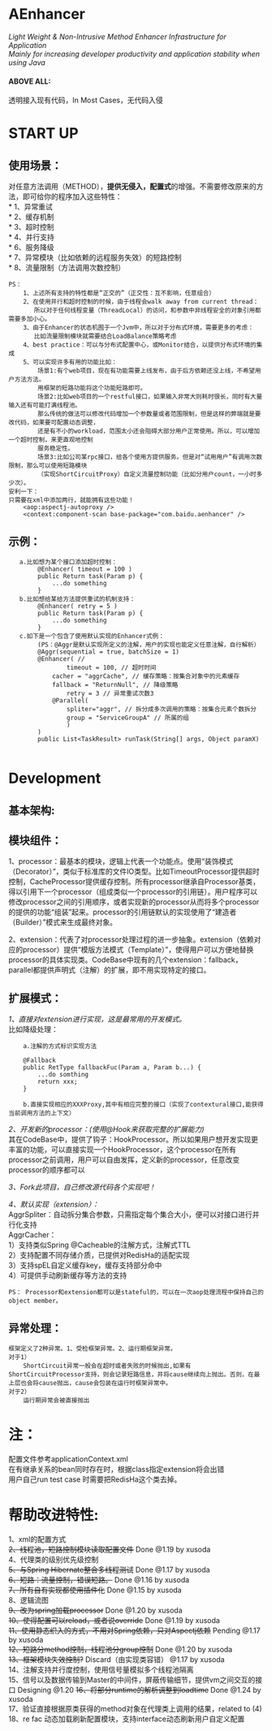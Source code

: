 # AEnhancer

*Light Weight & Non-Intrusive Method Enhancer Infrastructure for Application*  
*Mainly for increasing developer productivity and application stability when using Java*

#### ABOVE ALL:
透明接入现有代码，In Most Cases，无代码入侵

# START UP
## 使用场景：
对任意方法调用（METHOD），**提供无侵入，配置式**的增强。不需要修改原来的方法，即可给你的程序加入这些特性：  
    * 1、异常重试  
    * 2、缓存机制  
    * 3、超时控制  
    * 4、并行支持  
    * 6、服务降级  
    * 7、异常模块（比如依赖的远程服务失效）的短路控制  
    * 8、流量限制（方法调用次数控制）  
      
	PS：
		1、上述所有支持的特性都是“正交的”（正交性：互不影响，任意组合） 
		2、在使用并行和超时控制的时候，由于线程会walk away from current thread：
		   所以对于任何线程变量（ThreadLocal）的访问，和参数中非线程安全的对象引用都需要多加小心。 
		3、由于Enhancer的状态机囿于一个Jvm中，所以对于分布式环境，需要更多的考虑：
		   比如流量限制模块就需要结合LoadBalance策略考虑
		4、best practice：可以与分布式配置中心，或Monitor结合，以提供分布式环境的集成
		5、可以实现许多有用的功能比如：
			场景1:有个web项目，现在有功能需要上线发布，由于后方依赖还没上线，不希望用户方法方法。
			用框架的短路功能将这个功能短路即可。
			场景2:比如web项目的一个restful接口，如果输入非常大则耗时很长，同时有大量输入还有可能打满线程池。
			那么传统的做法可以修改代码增加一个参数量或者范围限制，但是这样的弊端就是要改代码，如果要可配置动态调整，
			还是有不小的workload，范围太小还会阻碍大部分用户正常使用。所以，可以增加一个超时控制，来更直观地控制
			服务稳定性。
			场景3:比如公司某rpc接口，给各个使用方提供服务。但是对“试用用户”有调用次数限制，那么可以使用短路模块
			（实现ShortCircuitProxy）自定义流量控制功能（比如分用户count，一小时多少次）。
	安利一下：
	只需要在xml中添加两行，就能拥有这些功能！
		<aop:aspectj-autoproxy />
		<context:component-scan base-package="com.baidu.aenhancer" />

## 示例：

```
   a.比如想为某个接口添加超时控制：
		@Enhancer( timeout = 100 )
		public Return task(Param p) {
			...do something
		}
   b.比如想给某给方法提供重试的机制支持：
		@Enhancer( retry = 5 )
		public Return task(Param p) {
			...do something
		}
   c.如下是一个包含了使用默认实现的Enhancer式例：
		(PS：@Aggr是默认实现所定义的注解，用户的实现也能定义任意注解，自行解析）
		@Aggr(sequential = true, batchSize = 1)
    	@Enhancer( //
    	        timeout = 100, // 超时时间
           	cacher = "aggrCache", // 缓存策略：按集合对象中的元素缓存
           	fallback = "ReturnNull", // 降级策略
                retry = 3 // 异常重试次数3
           	@Parallel(
           		spliter="aggr", // 拆分成多次调用的策略：按集合元素个数拆分
           		group = "ServiceGroupA" // 所属的组
           		)
    	)
    	public List<TaskResult> runTask(String[] args, Object paramX)
  
```

# Development
##	基本架构:

##	模块组件：
   1、processor：最基本的模块，逻辑上代表一个功能点。使用“装饰模式（Decorator）”，类似于标准库的文件IO类型。比如TimeoutProcessor提供超时控制，CacheProcessor提供缓存控制。所有processor继承自Processor基类，得以引用下一个processor（组成类似一个processor的引用链）。用户程序可以修改processor之间的引用顺序，或者实现新的processor从而将多个processor的提供的功能“组装”起来。processor的引用链默认的实现使用了“建造者（Builder）”模式来生成最终对象。

   2、extension：代表了对processor处理过程的进一步抽象。extension（依赖对应的processor）提供“模版方法模式（Template）”，使得用户可以方便地替换processor的具体实现类。CodeBase中现有的几个extension：fallback，parallel都提供声明式（注解）的扩展，即不用实现特定的接口。

	
## 扩展模式：
   *1、直接对extension进行实现，这是最常用的开发模式。*  
  		比如降级处理：  
		
		a.注解的方式标识实现方法
		
    	@Fallback
		public RetType fallbackFuc(Param a, Param b...) {
			...do somthing 
    	    return xxx;
		}
   		
		b.直接实现相应的XXXProxy,其中有相应完整的接口（实现了contextural接口,能获得当前调用方法的上下文）
   
   *2、开发新的processor：(使用@Hook来获取完整的扩展能力)*  
   其在CodeBase中，提供了钩子：HookProcessor。所以如果用户想开发实现更丰富的功能，可以直接实现一个HookProcessor，这个processor在所有processor之前调用，用户可以自由发挥，定义新的processor，任意改变processor的顺序都可以
	
   *3、Fork此项目，自己修改源代码各个实现吧！*
   
   *4、默认实现（extension）：*  
		AggrSpliter：自动拆分集合参数，只需指定每个集合大小，便可以对接口进行并行化支持  
		AggrCacher：  
			1）支持类似Spring @Cacheable的注解方式，注解式TTL  
    		2）支持配置不同存储介质，已提供对RedisHa的适配实现  
    		3）支持spEL自定义缓存key，缓存支持部分命中  
			4）可提供手动刷新缓存等方法的支持    
	
	PS： Processor和extension都可以是stateful的，可以在一次aop处理流程中保持自己的object member。
	
## 异常处理：
	框架定义了2种异常。1、受检框架异常。2、运行期框架异常。
	对于1）
		ShortCircuit异常一般会在超时或者失败的时候抛出,如果有ShortCircuitProcessor支持，则会记录短路信息，并将cause继续向上抛出。否则，在最上层也会将cause抛出，cause会包装在运行时框架异常中。
	对于2）
		运行期异常会被直接抛出
		
# 注：
配置文件参考applicationContext.xml  
在有继承关系的bean同时存在时，根据class指定extension将会出错    
用户自己run test case 时需要把RedisHa这个类去掉。  

# 帮助改进特性: 
1、xml的配置方式  
~~2、线程池，短路控制模块读取配置文件~~ Done @1.19 by xusoda  
4、代理类的级别优先级控制  
~~5、与Spring Hibernate整合多线程测试~~ Done @1.17 by xusoda  
~~6、短路：流量控制，错误短路。~~ Done @1.16 by xusoda  
~~7、所有自有实现都使用插件化~~ Done @1.15 by xusoda  
8、逻辑流图  
~~9、改为spring加载processor~~ Done @1.20 by xusoda     
~~10、使得配置可以reload，或者说override~~ Done @1.19 by xusoda  
~~11、使用静态织入的方式，不用对Spring依赖，只对Aspectj依赖~~ Pending @1.17 by xusoda  
~~12、短路分method控制，线程池分group控制~~ Done @1.20 by xusoda  
~~13、框架模块失效控制?~~ Discard（由实现类容错） @1.17 by xusoda   
14、注解支持并行度控制，使用信号量模拟多个线程池隔离  
15、信号以及数据传输到Master的中间件，屏蔽传输细节，提供vm之间交互的接口  Designing @1.20
~~16、将部分runtime的解析调整到loadtime~~ Done @1.24 by xusoda  
17、验证直接根据原类获得的method对象在代理类上调用的结果，related to (4)    
18、re fac 动态加载刷新配置模块，支持interface动态刷新用户自定义配置  
